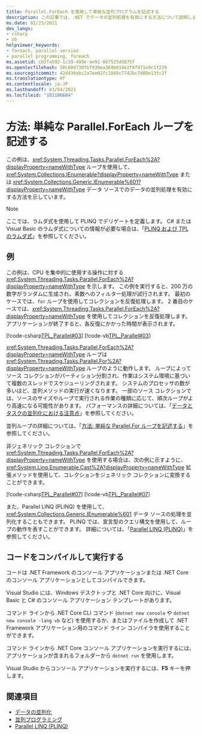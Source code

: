 ```yaml
---
title: Parallel.ForEach を使用して単純な並列プログラムを記述する
description: この記事では、.NET でデータの並列処理を有効にする方法について説明します。 任意の IEnumerable または IEnumerable<T> データ ソースに対して、Parallel.ForEach ループを記述します。
ms.date: 02/23/2021
dev_langs:
- csharp
- vb
helpviewer_keywords:
- foreach, parallel version
- parallel programming, foreach
ms.assetid: cb5fab92-1c19-499e-ae91-8b7525dd875f
ms.openlocfilehash: 50c60d730fbf930ea369b014e2f8f971e9c1f239
ms.sourcegitcommit: 42d436ebc2a7ee02fc1848c7742bc7d80e13fc2f
ms.translationtype: HT
ms.contentlocale: ja-JP
ms.lasthandoff: 03/04/2021
ms.locfileid: "102106684"
---
```

# <a name="how-to-write-a-simple-parallelforeach-loop"></a>方法: 単純な Parallel.ForEach ループを記述する

この例は、<xref:System.Threading.Tasks.Parallel.ForEach%2A?displayProperty=nameWithType> ループを使用して、<xref:System.Collections.IEnumerable?displayProperty=nameWithType> または <xref:System.Collections.Generic.IEnumerable%601?displayProperty=nameWithType> データ ソースでのデータの並列処理を有効にする方法を示しています。

> [!NOTE]
> ここでは、ラムダ式を使用して PLINQ でデリゲートを定義します。 C# または Visual Basic のラムダ式についての情報が必要な場合は、「[PLINQ および TPL のラムダ式](lambda-expressions-in-plinq-and-tpl.md)」を参照してください。

## <a name="example"></a>例

この例は、CPU を集中的に使用する操作に対する <xref:System.Threading.Tasks.Parallel.ForEach%2A?displayProperty=nameWithType> を示します。 この例を実行すると、200 万の数字がランダムに生成され、素数へのフィルター処理が試行されます。 最初のケースでは、`for` ループを使用してコレクションを反復処理します。 2 番目のケースでは、<xref:System.Threading.Tasks.Parallel.ForEach%2A?displayProperty=nameWithType> を使用してコレクションを反復処理します。 アプリケーションが終了すると、各反復にかかった時間が表示されます。

[!code-csharp[TPL_Parallel#03](../../../samples/snippets/csharp/VS_Snippets_Misc/tpl_parallel/cs/simpleforeach.cs#03)]
[!code-vb[TPL_Parallel#03](../../../samples/snippets/visualbasic/VS_Snippets_Misc/tpl_parallel/vb/simpleforeach.vb#03)]

<xref:System.Threading.Tasks.Parallel.ForEach%2A?displayProperty=nameWithType> ループは <xref:System.Threading.Tasks.Parallel.For%2A?displayProperty=nameWithType> ループのように動作します。 ループによってソース コレクションがパーティション分割され、作業はシステム環境に基づいて複数のスレッドでスケジューリングされます。 システムのプロセッサの数が多いほど、並列メソッドの実行が速くなります。 一部のソース コレクションでは、ソースのサイズやループで実行される作業の種類に応じて、順次ループがより高速になる可能性があります。 パフォーマンスの詳細については、「[データとタスクの並列化における注意点](potential-pitfalls-in-data-and-task-parallelism.md)」を参照してください。

並列ループの詳細については、「[方法: 単純な Parallel.For ループを記述する](how-to-write-a-simple-parallel-for-loop.md)」を参照してください。

非ジェネリック コレクションで <xref:System.Threading.Tasks.Parallel.ForEach%2A?displayProperty=nameWithType> を使用する場合は、次の例に示すように、<xref:System.Linq.Enumerable.Cast%2A?displayProperty=nameWithType> 拡張メソッドを使用して、コレクションをジェネリック コレクションに変換することができます。

[!code-csharp[TPL_Parallel#07](../../../samples/snippets/csharp/VS_Snippets_Misc/tpl_parallel/cs/nongeneric.cs#07)]
[!code-vb[TPL_Parallel#07](../../../samples/snippets/visualbasic/VS_Snippets_Misc/tpl_parallel/vb/nongeneric.vb#07)]

また、Parallel LINQ (PLINQ) を使用して、<xref:System.Collections.Generic.IEnumerable%601> データ ソースの処理を並列化することもできます。 PLINQ では、宣言型のクエリ構文を使用して、ループの動作を表すことができます。 詳細については、「[Parallel LINQ (PLINQ)](introduction-to-plinq.md)」を参照してください。

## <a name="compile-and-run-the-code"></a>コードをコンパイルして実行する

コードは .NET Framework のコンソール アプリケーションまたは .NET Core のコンソール アプリケーションとしてコンパイルできます。

Visual Studio には、Windows デスクトップと .NET Core 向けに、Visual Basic と C# のコンソール アプリケーション テンプレートがあります。

コマンド ラインから .NET Core CLI コマンド (`dotnet new console` や `dotnet new console -lang vb` など) を使用するか、またはファイルを作成して .NET Framework アプリケーション用のコマンド ライン コンパイラを使用することができます。

コマンド ラインから .NET Core コンソール アプリケーションを実行するには、アプリケーションが含まれるフォルダーから `dotnet run` を使用します。

Visual Studio からコンソール アプリケーションを実行するには、**F5** キーを押します。

## <a name="see-also"></a>関連項目

- [データの並列化](data-parallelism-task-parallel-library.md)
- [並列プログラミング](index.md)
- [Parallel LINQ (PLINQ)](introduction-to-plinq.md)
